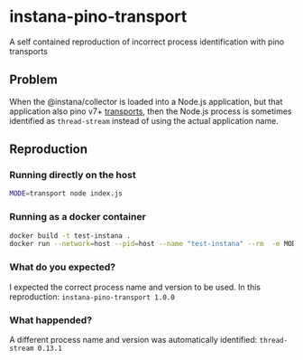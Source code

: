 # instana-pino-transport
A self contained reproduction of incorrect process identification with pino transports

## Problem

When the @instana/collector is loaded into a Node.js application, but that application also pino v7+ [transports](https://getpino.io/#/docs/transports), then the Node.js process is sometimes identified as `thread-stream` instead of using the actual application name.

## Reproduction

### Running directly on the host

```bash
MODE=transport node index.js
```

### Running as a docker container

```bash
docker build -t test-instana .
docker run --network=host --pid=host --name "test-instana" --rm  -e MODE=transport -ti test-instana:latest node server.js
```

### What do you expected?

I expected the correct process name and version to be used. In this reproduction: `instana-pino-transport 1.0.0`

### What happended?

A different process name and version was automatically identified: `thread-stream 0.13.1`
